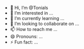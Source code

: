 - 👋 Hi, I’m @Tonials
- 👀 I’m interested in ...
- 🌱 I’m currently learning ...
- 💞️ I’m looking to collaborate on ...
- 📫 How to reach me ...
- 😄 Pronouns: ...
- ⚡ Fun fact: ...

<!---
Tonials/Tonials is a ✨ special ✨ repository because its `README.md` (this file) appears on your GitHub profile.
You can click the Preview link to take a look at your changes.
--->
